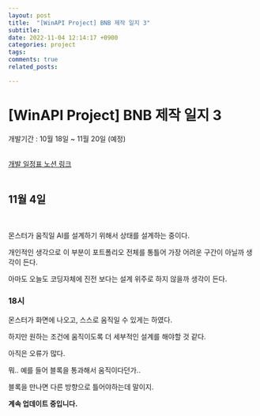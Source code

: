 ```yaml
---
layout: post
title:  "[WinAPI Project] BNB 제작 일지 3"
subtitle: 
date: 2022-11-04 12:14:17 +0900
categories: project
tags:
comments: true
related_posts:

---
```

# [WinAPI Project] BNB 제작 일지 3<br/>

개발기간 : 10월 18일 ~ 11월 20일 (예정)<br/>
<Br/>

[개발 일정표 노션 링크](https://small-fairy-d44.notion.site/0e7da7a478a8425484162dbd15138ee3?v=15d21b2d0372477ebe6de7f9cd129443)<br/>
<Br/>

## 11월 4일<br/>
<Br/>

몬스터가 움직일 AI를 설계하기 위해서 상태를 설계하는 중이다.<br/>

개인적인 생각으로 이 부분이 포트폴리오 전체를 통틀어 가장 어려운 구간이 아닐까 생각이 든다.<br/>

아마도 오늘도 코딩자체에 진전 보다는 설계 위주로 하지 않을까 생각이 든다.<br/>

### 18시<br/>

몬스터가 화면에 나오고, 스스로 움직일 수 있게는 하였다.<br/>

하지만 원하는 조건에 움직이도록 더 세부적인 설계를 해야할 것 같다.<br/>

아직은 오류가 많다.<br/>

뭐.. 예를 들어 블록을 통과해서 움직이다던가..<br/>

블록을 만나면 다른 방향으로 틀어야하는데 말이지.<br/>

**계속 업데이트 중입니다.**

